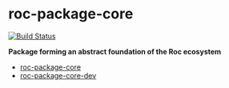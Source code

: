 # roc-package-core
[![Build Status](https://travis-ci.org/rocjs/roc-package-core.svg?branch=master)](https://travis-ci.org/rocjs/roc-package-core)

__Package forming an abstract foundation of the Roc ecosystem__  
- [roc-package-core](/packages/roc-package-core)
- [roc-package-core-dev](/packages/roc-package-core-dev)
